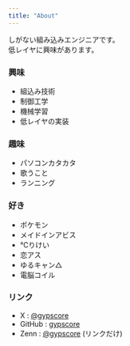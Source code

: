 ```yaml
---
title: "About"
---
```

しがない組み込みエンジニアです。<br>
低レイヤに興味があります。<br>

### 興味
- 組込み技術
- 制御工学
- 機械学習
- 低レイヤの実装

### 趣味
- パソコンカタカタ
- 歌うこと
- ランニング

### 好き
- ポケモン
- メイドインアビス
- ℃りけい
- 恋アス
- ゆるキャン△
- 電脳コイル


### リンク
- X : [@gypscore](https://twitter.com/gypscore)
- GitHub : [gypscore](https://github.com/gypscore)
- Zenn : [@gypscore](https://zenn.dev/gypscore) (リンクだけ)